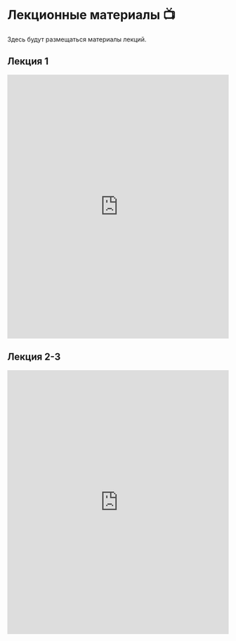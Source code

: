 # Лекционные материалы 📺

Здесь будут размещаться материалы лекций.

## Лекция 1

<iframe src="https://drive.google.com/file/d/1zDxNJIt9LMNupCua4o-7fSfoAKUFNNQ4/preview"
        width="100%"
        height="600px"
        frameborder="0"
        allowfullscreen>
</iframe>

<!-- To get the file ID:
1. Open your Google Drive document
2. Click "Share" and make it accessible to "Anyone with the link"
3. Copy the ID from the URL (between /d/ and /view) -->

## Лекция 2-3

<iframe src="https://drive.google.com/file/d/1C8cAUJcdpXLB113K2XhDll0SGsdBAnMO/view?usp=sharing"
        width="100%"
        height="600px"
        frameborder="0"
        allowfullscreen>
</iframe>
